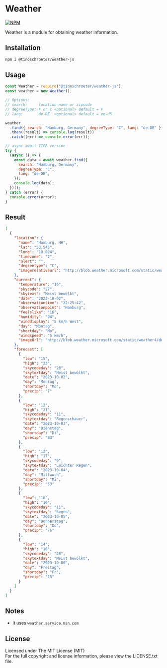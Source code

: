 # Weather

[![NPM][npm-image]][npm-url]

Weather is a module for obtaining weather information.

## Installation

```bash
npm i @tinoschroeter/weather-js
```

## Usage

```javascript
const Weather = require("@tinoschroeter/weather-js");
const weather = new Weather();

// Options:
// search:     location name or zipcode
// degreeType: F or C <optional> default = F
// lang:       de-DE  <optional> default = en-US

weather
  .find({ search: "Hamburg, Germany", degreeType: "C", lang: "de-DE" })
  .then((result) => console.log(result))
  .catch((err) => console.error(err));

// async await IIFE version
try {
  (async () => {
    const data = await weather.find({
      search: "Hamburg, Germany",
      degreeType: "C",
      lang: "de-DE",
    });
    console.log(data);
  })();
} catch (error) {
  console.error(error);
}
```

## Result

```json
[
  {
    "location": {
      "name": "Hamburg, HH",
      "lat": "53,545",
      "long": "10,024",
      "timezone": "2",
      "alert": "",
      "degreetype": "C",
      "imagerelativeurl": "http://blob.weather.microsoft.com/static/weather4/de/"
    },
    "current": {
      "temperature": "16",
      "skycode": "27",
      "skytext": "Meist bewölkt",
      "date": "2023-10-02",
      "observationtime": "22:25:42",
      "observationpoint": "Hamburg",
      "feelslike": "16",
      "humidity": "94",
      "winddisplay": "5 km/h West",
      "day": "Montag",
      "shortday": "Mo",
      "windspeed": "5 km/h",
      "imageUrl": "http://blob.weather.microsoft.com/static/weather4/de/law/27.gif"
    },
    "forecast": [
      {
        "low": "15",
        "high": "23",
        "skycodeday": "28",
        "skytextday": "Meist bewölkt",
        "date": "2023-10-02",
        "day": "Montag",
        "shortday": "Mo",
        "precip": "7"
      },
      {
        "low": "12",
        "high": "21",
        "skycodeday": "11",
        "skytextday": "Regenschauer",
        "date": "2023-10-03",
        "day": "Dienstag",
        "shortday": "Di",
        "precip": "83"
      },
      {
        "low": "12",
        "high": "17",
        "skycodeday": "9",
        "skytextday": "Leichter Regen",
        "date": "2023-10-04",
        "day": "Mittwoch",
        "shortday": "Mi",
        "precip": "53"
      },
      {
        "low": "10",
        "high": "16",
        "skycodeday": "11",
        "skytextday": "Regen",
        "date": "2023-10-05",
        "day": "Donnerstag",
        "shortday": "Do",
        "precip": "76"
      },
      {
        "low": "14",
        "high": "16",
        "skycodeday": "28",
        "skytextday": "Meist bewölkt",
        "date": "2023-10-06",
        "day": "Freitag",
        "shortday": "Fr",
        "precip": "23"
      }
    ]
  }
]
```

## Notes

- It uses `weather.service.msn.com`

## License

Licensed under The MIT License (MIT)  
For the full copyright and license information, please view the LICENSE.txt file.

[npm-url]: http://npmjs.org/package/weather-js
[npm-image]: https://img.shields.io/badge/npm%20package%20-3.0.1-green
